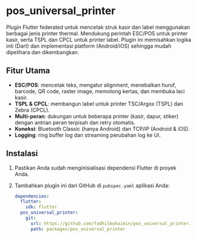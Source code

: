 # pos_universal_printer

Plugin Flutter federated untuk mencetak struk kasir dan label menggunakan berbagai jenis printer thermal. Mendukung perintah ESC/POS untuk printer kasir, serta TSPL dan CPCL untuk printer label. Plugin ini memisahkan logika inti (Dart) dan implementasi platform (Android/iOS) sehingga mudah dipelihara dan dikembangkan.

## Fitur Utama

- **ESC/POS**: mencetak teks, mengatur alignment, menebalkan huruf, barcode, QR code, raster image, memotong kertas, dan membuka laci kasir.
- **TSPL & CPCL**: membangun label untuk printer TSC/Argox (TSPL) dan Zebra (CPCL).
- **Multi-peran**: dukungan untuk beberapa printer (kasir, dapur, stiker) dengan antrian peran terpisah dan retry otomatis.
- **Koneksi**: Bluetooth Classic (hanya Android) dan TCP/IP (Android & iOS).
- **Logging**: ring buffer log dan streaming perubahan log ke UI.

## Instalasi

1. Pastikan Anda sudah menginisialisasi dependensi Flutter di proyek Anda.
2. Tambahkan plugin ini dari GitHub di `pubspec.yaml` aplikasi Anda:

   ```yaml
   dependencies:
     flutter:
       sdk: flutter
     pos_universal_printer:
       git:
         url: https://github.com/fadhilmuhaimin/pos_universal_printer.git
         path: packages/pos_universal_printer
